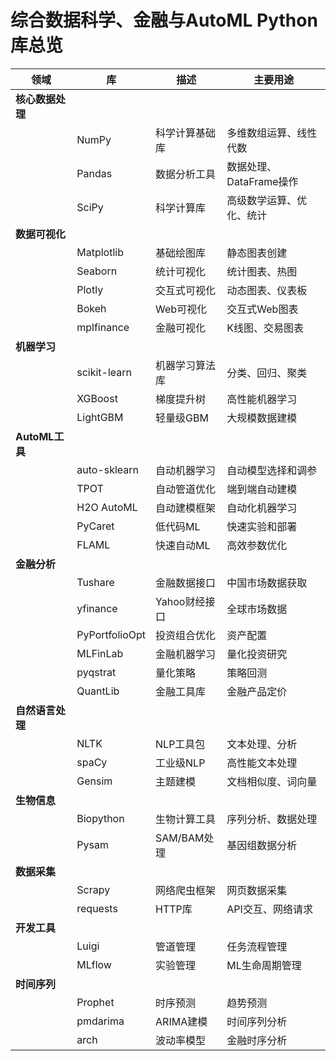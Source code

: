 # 综合数据科学、金融与AutoML Python库总览

| 领域 | 库 | 描述 | 主要用途 |
|------|-----|------|----------|
| **核心数据处理** |
| | NumPy | 科学计算基础库 | 多维数组运算、线性代数 |
| | Pandas | 数据分析工具 | 数据处理、DataFrame操作 |
| | SciPy | 科学计算库 | 高级数学运算、优化、统计 |
| **数据可视化** |
| | Matplotlib | 基础绘图库 | 静态图表创建 |
| | Seaborn | 统计可视化 | 统计图表、热图 |
| | Plotly | 交互式可视化 | 动态图表、仪表板 |
| | Bokeh | Web可视化 | 交互式Web图表 |
| | mplfinance | 金融可视化 | K线图、交易图表 |
| **机器学习** |
| | scikit-learn | 机器学习算法库 | 分类、回归、聚类 |
| | XGBoost | 梯度提升树 | 高性能机器学习 |
| | LightGBM | 轻量级GBM | 大规模数据建模 |
| **AutoML工具** |
| | auto-sklearn | 自动机器学习 | 自动模型选择和调参 |
| | TPOT | 自动管道优化 | 端到端自动建模 |
| | H2O AutoML | 自动建模框架 | 自动化机器学习 |
| | PyCaret | 低代码ML | 快速实验和部署 |
| | FLAML | 快速自动ML | 高效参数优化 |
| **金融分析** |
| | Tushare | 金融数据接口 | 中国市场数据获取 |
| | yfinance | Yahoo财经接口 | 全球市场数据 |
| | PyPortfolioOpt | 投资组合优化 | 资产配置 |
| | MLFinLab | 金融机器学习 | 量化投资研究 |
| | pyqstrat | 量化策略 | 策略回测 |
| | QuantLib | 金融工具库 | 金融产品定价 |
| **自然语言处理** |
| | NLTK | NLP工具包 | 文本处理、分析 |
| | spaCy | 工业级NLP | 高性能文本处理 |
| | Gensim | 主题建模 | 文档相似度、词向量 |
| **生物信息** |
| | Biopython | 生物计算工具 | 序列分析、数据处理 |
| | Pysam | SAM/BAM处理 | 基因组数据分析 |
| **数据采集** |
| | Scrapy | 网络爬虫框架 | 网页数据采集 |
| | requests | HTTP库 | API交互、网络请求 |
| **开发工具** |
| | Luigi | 管道管理 | 任务流程管理 |
| | MLflow | 实验管理 | ML生命周期管理 |
| **时间序列** |
| | Prophet | 时序预测 | 趋势预测 |
| | pmdarima | ARIMA建模 | 时间序列分析 |
| | arch | 波动率模型 | 金融时序分析 |
